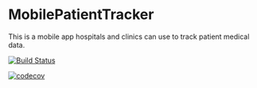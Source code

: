 # MobilePatientTracker
This is a mobile app hospitals and clinics can use to track patient medical data.

[![Build Status](https://travis-ci.com/AC-PCwits/MobilePatientTracker.svg?branch=master)](https://travis-ci.com/AC-PCwits/MobilePatientTracker)

[![codecov](https://codecov.io/gh/AC-PCwits/MobilePatientTracker/branch/master/graph/badge.svg)](https://codecov.io/gh/AC-PCwits/MobilePatientTracker)
